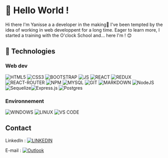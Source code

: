 # 👋 Hello World !

Hi there I'm Yanisse a a developer in the making🍪 I've been tempted by the idea of ​​working in web developpent for a long time. Eager to learn more,  I started a training with the O'clock School and... here I'm ! 😊

## 💾 Technologies
### Web dev
![HTML5](https://img.shields.io/badge/HTML5-E34F26?style=for-the-badge&logo=html5&logoColor=white) ![CSS3](https://img.shields.io/badge/CSS3-1572B6?style=for-the-badge&logo=css3&logoColor=white) ![BOOTSTRAP](https://img.shields.io/badge/Bootstrap-563D7C?style=for-the-badge&logo=bootstrap&logoColor=white) ![JS](https://img.shields.io/badge/JavaScript-323330?style=for-the-badge&logo=javascript&logoColor=F7DF1E) ![REACT](https://img.shields.io/badge/React-20232A?style=for-the-badge&logo=react&logoColor=61DAFB) ![REDUX](https://img.shields.io/badge/Redux-593D88?style=for-the-badge&logo=redux&logoColor=white) ![REACT-ROUTER](https://img.shields.io/badge/React_Router-CA4245?style=for-the-badge&logo=react-router&logoColor=white) ![NPM](https://img.shields.io/badge/npm-CB3837?style=for-the-badge&logo=npm&logoColor=white) ![MYSQL](https://img.shields.io/badge/MySQL-00000F?style=for-the-badge&logo=mysql&logoColor=white) ![GIT](https://img.shields.io/badge/Git-F05032?style=for-the-badge&logo=git&logoColor=white) ![MARKDOWN](	https://img.shields.io/badge/Markdown-000000?style=for-the-badge&logo=markdown&logoColor=white) ![NodeJS](https://img.shields.io/badge/node.js-6DA55F?style=for-the-badge&logo=node.js&logoColor=white) ![Sequelize](https://img.shields.io/badge/Sequelize-52B0E7?style=for-the-badge&logo=Sequelize&logoColor=white)![Express.js](https://img.shields.io/badge/express.js-%23404d59.svg?style=for-the-badge&logo=express&logoColor=%2361DAFB) ![Postgres](https://img.shields.io/badge/postgres-%23316192.svg?style=for-the-badge&logo=postgresql&logoColor=white)

### Environnement
![WINDOWS](https://img.shields.io/badge/Windows-0078D6?style=for-the-badge&logo=windows&logoColor=white) ![LINUX](https://img.shields.io/badge/Linux-FCC624?style=for-the-badge&logo=linux&logoColor=black) ![VS CODE](https://img.shields.io/badge/Visual_Studio_Code-0078D4?style=for-the-badge&logo=visual%20studio%20code&logoColor=white)

## Contact
LinkedIn : [![LINKEDIN](https://img.shields.io/badge/LinkedIn-0077B5?style=for-the-badge&logo=linkedin&logoColor=white)](https://www.linkedin.com/in/olivier-ziolkowski/)

E-mail : [![Outlook](https://img.shields.io/badge/Microsoft_Outlook-0078D4?style=for-the-badge&logo=microsoft-outlook&logoColor=white)](mailto:olivier.ziolkowski@gmail.com)
